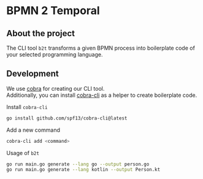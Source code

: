 # BPMN 2 Temporal

## About the project

The CLI tool `b2t` transforms a given BPMN process into boilerplate code of your selected
programming language.

## Development

We use [cobra](https://github.com/spf13/cobra) for creating our CLI tool.  
Additionally, you can install [cobra-cli](https://github.com/spf13/cobra-cli) as a helper to create boilerplate code.

Install `cobra-cli`
```bash
go install github.com/spf13/cobra-cli@latest
```

Add a new command
```bash
cobra-cli add <command>
```

Usage of `b2t`
```bash
go run main.go generate --lang go --output person.go
go run main.go generate --lang kotlin --output Person.kt
```